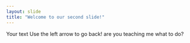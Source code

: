 ```yaml
---
layout: slide
title: "Welcome to our second slide!"
---
```

Your text
Use the left arrow to go back!
are you teaching me what to do?
